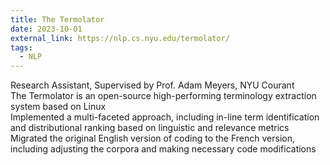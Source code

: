 ```yaml
---
title: The Termolator 
date: 2023-10-01
external_link: https://nlp.cs.nyu.edu/termolator/
tags:
  - NLP
---
```

Research Assistant, Supervised by Prof. Adam Meyers, NYU Courant<br>
The Termolator is an open-source high-performing terminology extraction system based on Linux<br>
Implemented a multi-faceted approach, including in-line term identification and distributional ranking based on linguistic and relevance metrics<br>
Migrated the original English version of coding to the French version, including adjusting the corpora and making necessary code modifications

<!--more-->
